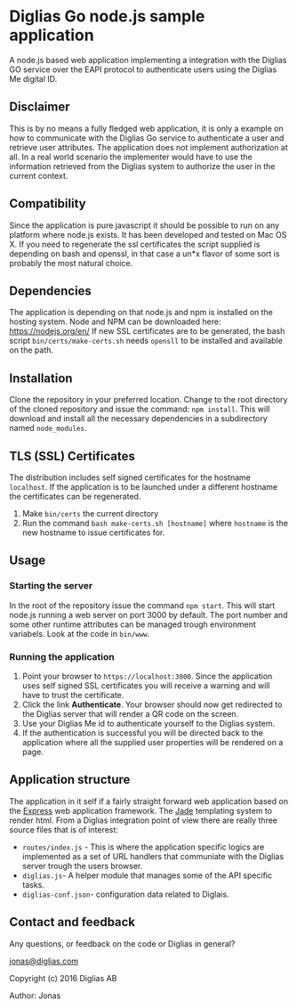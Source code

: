 # Diglias Go node.js sample application
A node.js based web application implementing a integration with the Diglias GO service over the EAPI protocol to authenticate users using the Diglias Me digital ID.

## Disclaimer
This is by no means a fully fledged web application, it is only a example on how to communicate with the Diglias Go service to authenticate a user and retrieve user attributes. The application does not implement authorization at all. In a real world scenario the implementer would have to use the information retrieved from the Diglias system to authorize the user in the current context.

## Compatibility
Since the application is pure javascript it should be possible to run on any platform where node.js exists. It has been developed and tested on Mac OS X. If you need to regenerate the ssl certificates the script supplied is depending on bash and openssl, in that case a un*x flavor of some sort is probably the most natural choice.

## Dependencies
The application is depending on that node.js and npm is installed on the hosting system. Node and NPM can be downloaded here: https://nodejs.org/en/
If new SSL certificates are to be generated, the bash script `bin/certs/make-certs.sh` needs `opensll` to be installed and available on the path.  

## Installation
Clone the repository in your preferred location. Change to the root directory of the cloned repository and issue the command: `npm install`. 
This will download and install all the necessary dependencies in a subdirectory named `node_modules`.

## TLS (SSL) Certificates
The distribution includes self signed certificates for the hostname `localhost`. If the application is to be launched under a different hostname the certificates can be regenerated.
1. Make `bin/certs` the current directory
2. Run the command `bash make-certs.sh [hostname]` where `hostname` is the new hostname to issue certificates for.

## Usage

### Starting the server
In the root of the repository issue the command `npm start`. This will start node.js running a web server on port 3000 by default.
The port number and some other runtime attributes can be managed trough environment variabels. Look at the code in `bin/www`.

### Running the application
1. Point your browser to `https://localhost:3000`. Since the application uses self signed SSL certificates you will receive a warning and will have to trust the certificate.
2. Click the link **Authenticate**. Your browser should now get redirected to the Diglias server that will render a QR code on the screen.
3. Use your Diglias Me id to authenticate yourself to the Diglias system.
4. If the authentication is successful you will be directed back to the application where all the supplied user properties will be rendered on a page.

## Application structure
The application in it self if a fairly straight forward web application based on the [Express](http://expressjs.com) web application framework. The [Jade](http://jade-lang.com) templating system to render html.
From a Diglias integration point of view there are really three source files that is of interest:
* `routes/index.js` - This is where the application specific logics are implemented as a set of URL handlers that communiate with the Diglias server trough the users browser.
* `diglias.js`- A helper module that manages some of the API specific tasks.
* `diglias-conf.json`- configuration data related to Diglais.

## Contact and feedback
Any questions, or feedback on the code or Diglias in general?

jonas@diglias.com

Copyright (c) 2016 Diglias AB

Author: Jonas